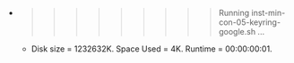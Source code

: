 * >>>>>>>>> Running inst-min-con-05-keyring-google.sh ...
  * Disk size = 1232632K. Space Used = 4K. Runtime = 00:00:00:01.
